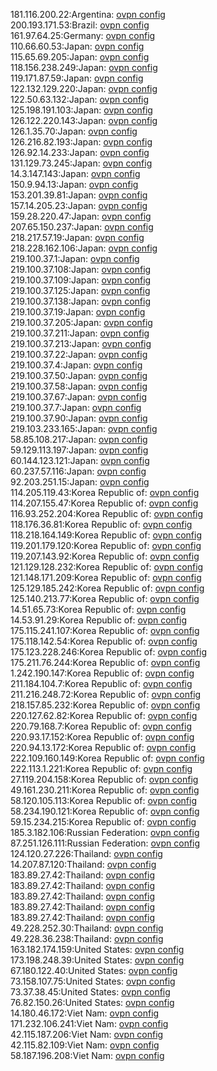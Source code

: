 181.116.200.22:Argentina: [ovpn config](vpn/181_116_200_22.ovpn)  
200.193.171.53:Brazil: [ovpn config](vpn/200_193_171_53.ovpn)  
161.97.64.25:Germany: [ovpn config](vpn/161_97_64_25.ovpn)  
110.66.60.53:Japan: [ovpn config](vpn/110_66_60_53.ovpn)  
115.65.69.205:Japan: [ovpn config](vpn/115_65_69_205.ovpn)  
118.156.238.249:Japan: [ovpn config](vpn/118_156_238_249.ovpn)  
119.171.87.59:Japan: [ovpn config](vpn/119_171_87_59.ovpn)  
122.132.129.220:Japan: [ovpn config](vpn/122_132_129_220.ovpn)  
122.50.63.132:Japan: [ovpn config](vpn/122_50_63_132.ovpn)  
125.198.191.103:Japan: [ovpn config](vpn/125_198_191_103.ovpn)  
126.122.220.143:Japan: [ovpn config](vpn/126_122_220_143.ovpn)  
126.1.35.70:Japan: [ovpn config](vpn/126_1_35_70.ovpn)  
126.216.82.193:Japan: [ovpn config](vpn/126_216_82_193.ovpn)  
126.92.14.233:Japan: [ovpn config](vpn/126_92_14_233.ovpn)  
131.129.73.245:Japan: [ovpn config](vpn/131_129_73_245.ovpn)  
14.3.147.143:Japan: [ovpn config](vpn/14_3_147_143.ovpn)  
150.9.94.13:Japan: [ovpn config](vpn/150_9_94_13.ovpn)  
153.201.39.81:Japan: [ovpn config](vpn/153_201_39_81.ovpn)  
157.14.205.23:Japan: [ovpn config](vpn/157_14_205_23.ovpn)  
159.28.220.47:Japan: [ovpn config](vpn/159_28_220_47.ovpn)  
207.65.150.237:Japan: [ovpn config](vpn/207_65_150_237.ovpn)  
218.217.57.19:Japan: [ovpn config](vpn/218_217_57_19.ovpn)  
218.228.162.106:Japan: [ovpn config](vpn/218_228_162_106.ovpn)  
219.100.37.1:Japan: [ovpn config](vpn/219_100_37_1.ovpn)  
219.100.37.108:Japan: [ovpn config](vpn/219_100_37_108.ovpn)  
219.100.37.109:Japan: [ovpn config](vpn/219_100_37_109.ovpn)  
219.100.37.125:Japan: [ovpn config](vpn/219_100_37_125.ovpn)  
219.100.37.138:Japan: [ovpn config](vpn/219_100_37_138.ovpn)  
219.100.37.19:Japan: [ovpn config](vpn/219_100_37_19.ovpn)  
219.100.37.205:Japan: [ovpn config](vpn/219_100_37_205.ovpn)  
219.100.37.211:Japan: [ovpn config](vpn/219_100_37_211.ovpn)  
219.100.37.213:Japan: [ovpn config](vpn/219_100_37_213.ovpn)  
219.100.37.22:Japan: [ovpn config](vpn/219_100_37_22.ovpn)  
219.100.37.4:Japan: [ovpn config](vpn/219_100_37_4.ovpn)  
219.100.37.50:Japan: [ovpn config](vpn/219_100_37_50.ovpn)  
219.100.37.58:Japan: [ovpn config](vpn/219_100_37_58.ovpn)  
219.100.37.67:Japan: [ovpn config](vpn/219_100_37_67.ovpn)  
219.100.37.7:Japan: [ovpn config](vpn/219_100_37_7.ovpn)  
219.100.37.90:Japan: [ovpn config](vpn/219_100_37_90.ovpn)  
219.103.233.165:Japan: [ovpn config](vpn/219_103_233_165.ovpn)  
58.85.108.217:Japan: [ovpn config](vpn/58_85_108_217.ovpn)  
59.129.113.197:Japan: [ovpn config](vpn/59_129_113_197.ovpn)  
60.144.123.121:Japan: [ovpn config](vpn/60_144_123_121.ovpn)  
60.237.57.116:Japan: [ovpn config](vpn/60_237_57_116.ovpn)  
92.203.251.15:Japan: [ovpn config](vpn/92_203_251_15.ovpn)  
114.205.119.43:Korea Republic of: [ovpn config](vpn/114_205_119_43.ovpn)  
114.207.155.47:Korea Republic of: [ovpn config](vpn/114_207_155_47.ovpn)  
116.93.252.204:Korea Republic of: [ovpn config](vpn/116_93_252_204.ovpn)  
118.176.36.81:Korea Republic of: [ovpn config](vpn/118_176_36_81.ovpn)  
118.218.164.149:Korea Republic of: [ovpn config](vpn/118_218_164_149.ovpn)  
119.201.179.120:Korea Republic of: [ovpn config](vpn/119_201_179_120.ovpn)  
119.207.143.92:Korea Republic of: [ovpn config](vpn/119_207_143_92.ovpn)  
121.129.128.232:Korea Republic of: [ovpn config](vpn/121_129_128_232.ovpn)  
121.148.171.209:Korea Republic of: [ovpn config](vpn/121_148_171_209.ovpn)  
125.129.185.242:Korea Republic of: [ovpn config](vpn/125_129_185_242.ovpn)  
125.140.213.77:Korea Republic of: [ovpn config](vpn/125_140_213_77.ovpn)  
14.51.65.73:Korea Republic of: [ovpn config](vpn/14_51_65_73.ovpn)  
14.53.91.29:Korea Republic of: [ovpn config](vpn/14_53_91_29.ovpn)  
175.115.241.107:Korea Republic of: [ovpn config](vpn/175_115_241_107.ovpn)  
175.118.142.54:Korea Republic of: [ovpn config](vpn/175_118_142_54.ovpn)  
175.123.228.246:Korea Republic of: [ovpn config](vpn/175_123_228_246.ovpn)  
175.211.76.244:Korea Republic of: [ovpn config](vpn/175_211_76_244.ovpn)  
1.242.190.147:Korea Republic of: [ovpn config](vpn/1_242_190_147.ovpn)  
211.184.104.7:Korea Republic of: [ovpn config](vpn/211_184_104_7.ovpn)  
211.216.248.72:Korea Republic of: [ovpn config](vpn/211_216_248_72.ovpn)  
218.157.85.232:Korea Republic of: [ovpn config](vpn/218_157_85_232.ovpn)  
220.127.62.82:Korea Republic of: [ovpn config](vpn/220_127_62_82.ovpn)  
220.79.168.7:Korea Republic of: [ovpn config](vpn/220_79_168_7.ovpn)  
220.93.17.152:Korea Republic of: [ovpn config](vpn/220_93_17_152.ovpn)  
220.94.13.172:Korea Republic of: [ovpn config](vpn/220_94_13_172.ovpn)  
222.109.160.149:Korea Republic of: [ovpn config](vpn/222_109_160_149.ovpn)  
222.113.1.221:Korea Republic of: [ovpn config](vpn/222_113_1_221.ovpn)  
27.119.204.158:Korea Republic of: [ovpn config](vpn/27_119_204_158.ovpn)  
49.161.230.211:Korea Republic of: [ovpn config](vpn/49_161_230_211.ovpn)  
58.120.105.113:Korea Republic of: [ovpn config](vpn/58_120_105_113.ovpn)  
58.234.190.121:Korea Republic of: [ovpn config](vpn/58_234_190_121.ovpn)  
59.15.234.215:Korea Republic of: [ovpn config](vpn/59_15_234_215.ovpn)  
185.3.182.106:Russian Federation: [ovpn config](vpn/185_3_182_106.ovpn)  
87.251.126.111:Russian Federation: [ovpn config](vpn/87_251_126_111.ovpn)  
124.120.27.226:Thailand: [ovpn config](vpn/124_120_27_226.ovpn)  
14.207.87.120:Thailand: [ovpn config](vpn/14_207_87_120.ovpn)  
183.89.27.42:Thailand: [ovpn config](vpn/183_89_27_42.ovpn)  
183.89.27.42:Thailand: [ovpn config](vpn/183_89_27_42.ovpn)  
183.89.27.42:Thailand: [ovpn config](vpn/183_89_27_42.ovpn)  
183.89.27.42:Thailand: [ovpn config](vpn/183_89_27_42.ovpn)  
183.89.27.42:Thailand: [ovpn config](vpn/183_89_27_42.ovpn)  
49.228.252.30:Thailand: [ovpn config](vpn/49_228_252_30.ovpn)  
49.228.36.238:Thailand: [ovpn config](vpn/49_228_36_238.ovpn)  
163.182.174.159:United States: [ovpn config](vpn/163_182_174_159.ovpn)  
173.198.248.39:United States: [ovpn config](vpn/173_198_248_39.ovpn)  
67.180.122.40:United States: [ovpn config](vpn/67_180_122_40.ovpn)  
73.158.107.75:United States: [ovpn config](vpn/73_158_107_75.ovpn)  
73.37.38.45:United States: [ovpn config](vpn/73_37_38_45.ovpn)  
76.82.150.26:United States: [ovpn config](vpn/76_82_150_26.ovpn)  
14.180.46.172:Viet Nam: [ovpn config](vpn/14_180_46_172.ovpn)  
171.232.106.241:Viet Nam: [ovpn config](vpn/171_232_106_241.ovpn)  
42.115.187.206:Viet Nam: [ovpn config](vpn/42_115_187_206.ovpn)  
42.115.82.109:Viet Nam: [ovpn config](vpn/42_115_82_109.ovpn)  
58.187.196.208:Viet Nam: [ovpn config](vpn/58_187_196_208.ovpn)  
